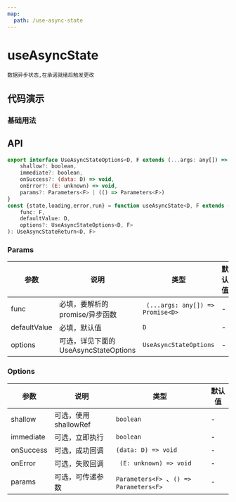 ```yaml
---
map:
  path: /use-async-state
---
```


# useAsyncState
    数据异步状态,在承诺就绪后触发更改

## 代码演示

### 基础用法

<demo src="./demo/demo.vue"
  lang="vue"
  title="基础用法"
  desc="承诺就绪后更新状态">
</demo>


## API

```javascript
export interface UseAsyncStateOptions<D, F extends (...args: any[]) => Promise<D>> {
    shallow?: boolean,
    immediate?: boolean,
    onSuccess?: (data: D) => void,
    onError?: (E: unknown) => void,
    params?: Parameters<F> | (() => Parameters<F>)
}
const {state,loading,error,run} = function useAsyncState<D, F extends (...args: any[]) => Promise<D>>(
    func: F, 
    defaultValue: D,
    options?: UseAsyncStateOptions<D, F>
): UseAsyncStateReturn<D, F> 
```

### Params

| 参数    | 说明                               | 类型      | 默认值 |
| ------- | ---------------------------------- | --------- | ------ |
| func   | 必填，要解析的promise/异步函数  | ` (...args: any[]) => Promise<D>` | -      |
| defaultValue   | 必填，默认值                       | `D`     | -      |
| options | 可选，详见下面的 UseAsyncStateOptions | `UseAsyncStateOptions` |  -  |


### Options

| 参数     | 说明                       | 类型      | 默认值  |
| -------- | -------------------------- | --------- | ------- |
| shallow  | 可选，使用shallowRef | `boolean` | - |
| immediate  | 可选，立即执行 | `boolean` | - |
| onSuccess  | 可选，成功回调 | `(data: D) => void` | - |
| onError  | 可选，失败回调 | ` (E: unknown) => void` | - |
| params  | 可选，可传递参数 | `Parameters<F> `、`() => Parameters<F>` | - |
